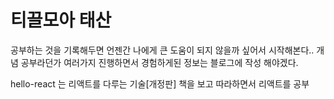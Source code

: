 # 티끌모아 태산

공부하는 것을 기록해두면 언젠간 나에게 큰 도움이 되지 않을까 싶어서 시작해본다..
개념 공부라던가 여러가지 진행하면서 경험하게된 정보는 블로그에 작성 해야겠다.


hello-react 는 리액트를 다루는 기술[개정판] 책을 보고 따라하면서 리액트를 공부
